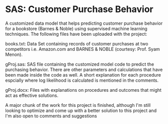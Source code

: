 # SAS: Customer Purchase Behavior
A customized data model that helps predicting customer purchase behavior for a bookstore (Barnes & Noble) using supervised machine learning techniques. 
The following files have been uploaded with the project:

books.txt: Data Set containing records of customer purchases at two competitors i.e. Amazon.com and BARNES & NOBLE (courtesy: Prof. Syam Menon).

gProj.sas: SAS file containing the customized model code to predict the purchasing behavior. There are other parameters and calculations that have been made inside the code as well. A short explanation for each procedure espcially where log likelihood is calculated is mentioned in the comments.

gProj.docx: Files with explanations on procedures and outcomes that might act as effective solutions.

A major chunk of the work for this project is finished, although I'm still looking to optimize and come up with a better solution to this project and I'm also open to comments and suggestions
